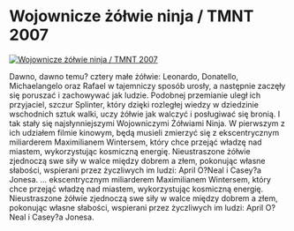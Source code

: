 Wojownicze żółwie ninja / TMNT 2007 
=============
[![Wojownicze żółwie ninja / TMNT 2007 ](http://vidos.pl/images/player.gif)](http://vidos.pl/wojownicze-zolwie-ninja-tmnt-2007)

 Dawno, dawno temu? cztery małe żółwie: Leonardo, Donatello, Michaelangelo oraz Rafael w tajemniczy sposób urosły, a następnie zaczęły się poruszać i zachowywać jak ludzie. Podobnej przemianie uległ ich przyjaciel, szczur Splinter, który dzięki rozległej wiedzy w dziedzinie wschodnich sztuk walki, uczy żółwie jak walczyć i posługiwać się bronią. I tak stały się najsłynniejszymi Wojowniczymi Żółwiami Ninja. W pierwszym z ich udziałem filmie kinowym, będą musieli zmierzyć się z ekscentrycznym miliarderem Maximilianem Wintersem, który chce przejąć władzę nad miastem, wykorzystując kosmiczną energię. Nieustraszone żółwie zjednoczą swe siły w walce między dobrem a złem, pokonując własne słabości, wspierani przez życzliwych im ludzi: April O?Neal i Casey?a Jonesa.  ... ekscentrycznym miliarderem Maximilianem Wintersem, który chce przejąć władzę nad miastem, wykorzystując kosmiczną energię. Nieustraszone żółwie zjednoczą swe siły w walce między dobrem a złem, pokonując własne słabości, wspierani przez życzliwych im ludzi: April O?Neal i Casey?a Jonesa.
